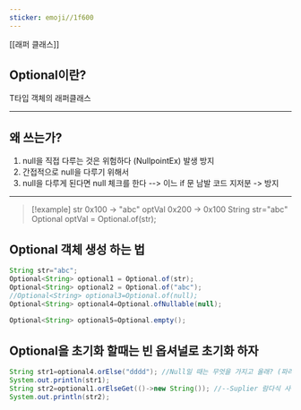 ```yaml
---
sticker: emoji//1f600
---
```

[[래퍼 클래스]]

## Optional이란?

T타입 객체의 래퍼클래스

---

## 왜 쓰는가? 
1. null을 직접 다루는 것은 위험하다 (NullpointEx) 발생 방지
2. 간접적으로 null을 다루기 위해서
3. null을 다루게 된다면 null 체크를 한다 --> 이느 if 문 남발 코드 지저분 -> 방지

---
>[!example]
>str 0x100 -> "abc"
optVal 0x200 -> 0x100
>String str="abc"
  Optional<String> optVal = Optional.of(str);

## Optional 객체 생성 하는 법

```java
String str="abc";  
Optional<String> optional1 = Optional.of(str);  
Optional<String> optional2 = Optional.of("abc");  
//Optional<String> optional3=Optional.of(null);  
Optional<String> optional4=Optional.ofNullable(null);  
  
Optional<String> optional5=Optional.empty();
```  
Optional을 초기화 할때는 빈 옵셔널로 초기화 하자
---


```java 
String str1=optional4.orElse("dddd"); //Null일 때는 무엇을 가지고 올래? (파라미터 값)  
System.out.println(str1);  
String str2=optional1.orElseGet(()->new String()); //--Suplier 람다식 사용가능  
System.out.println(str2);

```

